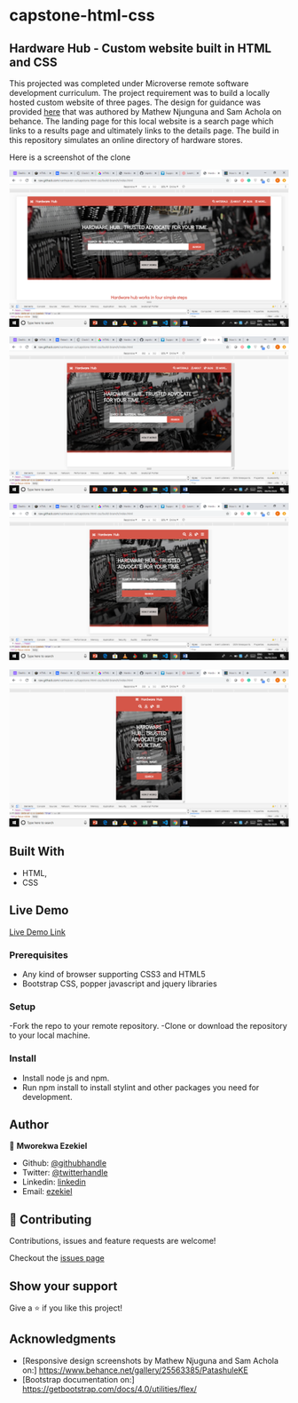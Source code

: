 # capstone-html-css
## Hardware Hub - Custom website built in HTML and CSS

This projected was completed under Microverse remote software development curriculum. The project requirement was to build a locally hosted custom website of three pages. The design for guidance was provided [here](https://www.behance.net/gallery/25563385/PatashuleKE) that was authored by Mathew Njunguna and Sam Achola on behance. The landing page for this local website is a search page which links to a results page and ultimately links to the details page. The build in this repository simulates an online directory of hardware stores.

Here is a screenshot of the clone 

![Large size screenshot](./images/screenshot-lg.png)

![Medium size screenshot](./images/screenshot-md.png)

![Small size screenshot](./images/screenshot-sm.png)

![X-small size screenshot](./images/screenshot-xs.png)

## Built With

- HTML,
- CSS

## Live Demo

[Live Demo Link](https://raw.githack.com/vanheaven-ui/capstone-html-css/build-branch/index.html)

### Prerequisites

- Any kind of browser supporting CSS3 and HTML5
- Bootstrap CSS, popper javascript and jquery libraries

### Setup

-Fork the repo to your remote repository.
-Clone or download the repository to your local machine.

### Install

- Install node js and npm.
- Run npm install to install stylint and other packages you need for development.

## Author

👤 **Mworekwa Ezekiel**

- Github: [@githubhandle](https://github.com/vanheaven-ui)
- Twitter: [@twitterhandle](https://twitter.com/MworekwaE)
- Linkedin: [linkedin](https://www.linkedin.com/in/vanheaven/)
- Email: [ezekiel](mailto:vanheaven6@gmail.com)

## 🤝 Contributing

Contributions, issues and feature requests are welcome!

Checkout the [issues page](https://github.com/vanheaven-ui/newsweek-clone/issues)

## Show your support

Give a ⭐️ if you like this project!

## Acknowledgments

- [Responsive design screenshots by Mathew Njuguna and Sam Achola on:] https://www.behance.net/gallery/25563385/PatashuleKE
- [Bootstrap documentation on:] https://getbootstrap.com/docs/4.0/utilities/flex/
